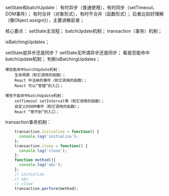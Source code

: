 setState和batchUpdate：
    有时异步（普通使用），有时同步（setTimeout、DOM事件）；
    有时合并（对象形式），有时不合并（函数形式）；
    后者比较好理解（像Object.assign()），主要讲解前者；

核心要点：
    setState主流程；
    batchUpdate机制；
    transaction（事务）机制；

isBatchingUpdates；

setState是异步还是同步？
    setState无所谓异步还是同步；
    看是否能命中batchUpdate机制；
    判断isBatchingUpdates；

    哪些能命中batchUpdate机制：
        生命周期（和它调用的函数）；
        React 中注册的事件（和它调用的函数）；
        React 可以“管理”的入口；

    哪些不能命中batchUpdate机制：
        setTimeout setInterval等（和它调用的函数）；
        自定义的DOM事件（和它调用的函数）；
        React “管不到”的入口；

transaction事务机制：
```js
    transaction.initialize = function() {
      console.log('initialize');
    };
    transaction.close = function() {
      console.log('close');
    };
    function method(){
      console.log('abc');
    };
    // initialize
    // abc
    // close
    transaction.perform(method);
```